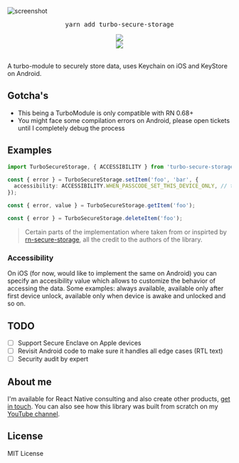 ![screenshot](https://github.com/ospfranco/turbo-secure-storage/blob/main/header.png?raw=true)

<pre align="center">yarn add turbo-secure-storage</pre>

<div align="center">
  <a align="center" href="https://github.com/ospfranco?tab=followers">
    <img src="https://img.shields.io/github/followers/ospfranco?label=Follow%20%40ospfranco&style=social" />
  </a>
  <br />
  <a align="center" href="https://twitter.com/ospfranco">
    <img src="https://img.shields.io/twitter/follow/ospfranco?label=Follow%20%40ospfranco&style=social" />
  </a>
</div>
<br />

A turbo-module to securely store data, uses Keychain on iOS and KeyStore on Android.

## Gotcha's

- This being a TurboModule is only compatible with RN 0.68+
- You might face some compilation errors on Android, please open tickets until I completely debug the process

## Examples

```ts
import TurboSecureStorage, { ACCESSIBILITY } from 'turbo-secure-storage';

const { error } = TurboSecureStorage.setItem('foo', 'bar', {
  accessibility: ACCESSIBILITY.WHEN_PASSCODE_SET_THIS_DEVICE_ONLY, // the most secure option
});

const { error, value } = TurboSecureStorage.getItem('foo');

const { error } = TurboSecureStorage.deleteItem('foo');
```

> Certain parts of the implementation where taken from or inspirted by [rn-secure-storage](https://github.com/talut/rn-secure-storage), all the credit to the authors of the library.

### Accessibility

On iOS (for now, would like to implement the same on Android) you can specify an accesibility value which allows to customize the behavior of accessing the data. Some examples: always available, available only after first device unlock, available only when device is awake and unlocked and so on.

## TODO

- [ ] Support Secure Enclave on Apple devices
- [ ] Revisit Android code to make sure it handles all edge cases (RTL text)
- [ ] Security audit by expert

## About me

I'm available for React Native consulting and also create other products, [get in touch](https://ospfranco.com). You can also see how this library was built from scratch on my [YouTube channel](https://www.youtube.com/watch?v=U0shm20ClkU).

## License

MIT License
